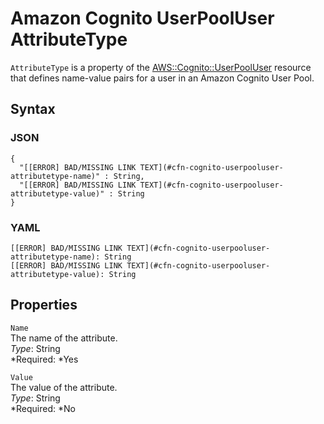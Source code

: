 # Amazon Cognito UserPoolUser AttributeType<a name="aws-properties-cognito-userpooluser-attributetype"></a>

`AttributeType` is a property of the [AWS::Cognito::UserPoolUser](aws-resource-cognito-userpooluser.md) resource that defines name\-value pairs for a user in an Amazon Cognito User Pool\.

## Syntax<a name="aws-properties-cognito-userpooluser-attributetype-syntax"></a>

### JSON<a name="aws-properties-cognito-userpooluser-attributetype-syntax.json"></a>

```
{
  "[[ERROR] BAD/MISSING LINK TEXT](#cfn-cognito-userpooluser-attributetype-name)" : String,
  "[[ERROR] BAD/MISSING LINK TEXT](#cfn-cognito-userpooluser-attributetype-value)" : String
}
```

### YAML<a name="aws-properties-cognito-userpooluser-attributetype-syntax.yaml"></a>

```
[[ERROR] BAD/MISSING LINK TEXT](#cfn-cognito-userpooluser-attributetype-name): String
[[ERROR] BAD/MISSING LINK TEXT](#cfn-cognito-userpooluser-attributetype-value): String
```

## Properties<a name="aws-properties-cognito-userpooluser-attributetype-properties"></a>

`Name`  
The name of the attribute\.  
*Type*: String  
*Required: *Yes

`Value`  
The value of the attribute\.  
*Type*: String  
*Required: *No